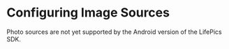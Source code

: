 
# Configuring Image Sources

Photo sources are not yet supported by the Android version of the LifePics SDK.
